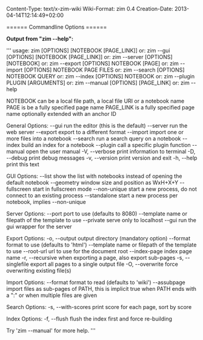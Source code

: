 Content-Type: text/x-zim-wiki
Wiki-Format: zim 0.4
Creation-Date: 2013-04-14T12:14:49+02:00

====== Commandline Options ======

**Output from "zim --help":**

'''
usage: zim [OPTIONS] [NOTEBOOK [PAGE_LINK]]
   or: zim --gui [OPTIONS] [NOTEBOOK [PAGE_LINK]]
   or: zim --server [OPTIONS] [NOTEBOOK]
   or: zim --export [OPTIONS] NOTEBOOK [PAGE]
   or: zim --import [OPTIONS] NOTEBOOK PAGE FILES
   or: zim --search [OPTIONS] NOTEBOOK QUERY
   or: zim --index  [OPTIONS] NOTEBOOK
   or: zim --plugin PLUGIN [ARGUMENTS]
   or: zim --manual [OPTIONS] [PAGE_LINK]
   or: zim --help

NOTEBOOK can be a local file path, a local file URI or a notebook name
PAGE is be a fully specified page name
PAGE_LINK is a fully specified page name optionally extended with an anchor ID

General Options:
  --gui             run the editor (this is the default)
  --server          run the web server
  --export          export to a different format
  --import          import one or more files into a notebook
  --search          run a search query on a notebook
  --index           build an index for a notebook
  --plugin          call a specific plugin function
  --manual          open the user manual
  -V, --verbose     print information to terminal
  -D, --debug       print debug messages
  -v, --version     print version and exit
  -h, --help        print this text

GUI Options:
  --list            show the list with notebooks instead of
                    opening the default notebook
  --geometry        window size and position as WxH+X+Y
  --fullscreen      start in fullscreen mode
  --non-unique      start a new process, do not connect to an existing process
  --standalone      start a new process per notebook, implies --non-unique

Server Options:
  --port            port to use (defaults to 8080)
  --template        name or filepath of the template to use
  --private         serve only to localhost
  --gui             run the gui wrapper for the server

Export Options:
  -o, --output      output directory (mandatory option)
  --format          format to use (defaults to 'html')
  --template        name or filepath of the template to use
  --root-url        url to use for the document root
  --index-page      index page name
  -r, --recursive   when exporting a page, also export sub-pages
  -s, --singlefile  export all pages to a single output file
  -O, --overwrite   force overwriting existing file(s)

Import Options:
  --format          format to read (defaults to 'wiki')
  --assubpage       import files as sub-pages of PATH, this is implicit true
                    when PATH ends with a ":" or when multiple files are given

Search Options:
  -s, --with-scores print score for each page, sort by score

Index Options:
  -f, --flush       flush the index first and force re-building

Try 'zim --manual' for more help.
'''

